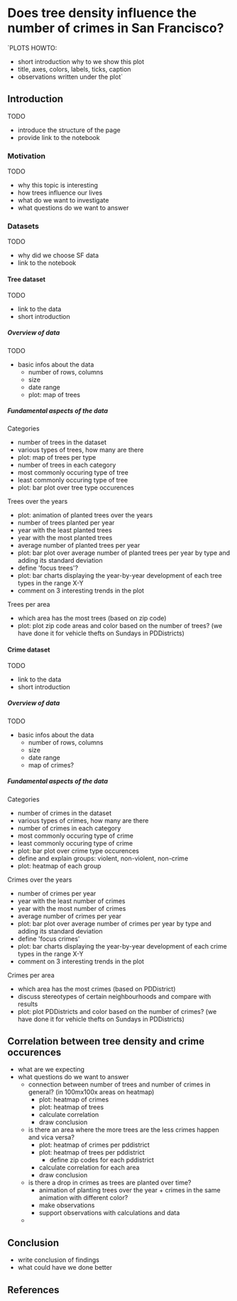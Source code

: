 # Does tree density influence the number of crimes in San Francisco?
`PLOTS HOWTO:
  - short introduction why to we show this plot
  - title, axes, colors, labels, ticks, caption
  - observations written under the plot`

## Introduction
TODO
- introduce the structure of the page
- provide link to the notebook

### Motivation
TODO
- why this topic is interesting
- how trees influence our lives
- what do we want to investigate
- what questions do we want to answer

### Datasets
TODO
- why did we choose SF data
- link to the notebook

#### Tree dataset
TODO
- link to the data
- short introduction
##### Overview of data
TODO
- basic infos about the data
  - number of rows, columns
  - size
  - date range
  - plot: map of trees
##### Fundamental aspects of the data
Categories
- number of trees in the dataset
- various types of trees, how many are there
- plot: map of trees per type
- number of trees in each category
- most commonly occuring type of tree
- least commonly occuring type of tree
- plot: bar plot over tree type occurences

Trees over the years
- plot: animation of planted trees over the years
- number of trees planted per year
- year with the least planted trees
- year with the most planted trees
- average number of planted trees per year
- plot: bar plot over average number of planted trees per year by type and adding its standard deviation
- define 'focus trees'?
- plot: bar charts displaying the year-by-year development of each tree types in the range X-Y
- comment on 3 interesting trends in the plot

Trees per area
- which area has the most trees (based on zip code)
- plot: plot zip code areas and color based on the number of trees? (we have done it for vehicle thefts on Sundays in PDDistricts)

#### Crime dataset
TODO
- link to the data
- short introduction

##### Overview of data
TODO
- basic infos about the data
  - number of rows, columns
  - size
  - date range
  - map of crimes?

##### Fundamental aspects of the data
Categories
- number of crimes in the dataset
- various types of crimes, how many are there
- number of crimes in each category
- most commonly occuring type of crime
- least commonly occuring type of crime
- plot: bar plot over crime type occurences
- define and explain groups: violent, non-violent, non-crime
- plot: heatmap of each group

Crimes over the years
- number of crimes per year
- year with the least number of crimes
- year with the most number of crimes
- average number of crimes per year
- plot: bar plot over average number of crimes per year by type and adding its standard deviation
- define 'focus crimes'
- plot: bar charts displaying the year-by-year development of each crime types in the range X-Y
- comment on 3 interesting trends in the plot

Crimes per area
- which area has the most crimes (based on PDDistrict)
- discuss stereotypes of certain neighbourhoods and compare with results
- plot: plot PDDistricts and color based on the number of crimes? (we have done it for vehicle thefts on Sundays in PDDistricts)

## Correlation between tree density and crime occurences
- what are we expecting
- what questions do we want to answer
  - connection between number of trees and number of crimes in general? (in 100mx100x areas on heatmap)
    - plot: heatmap of crimes
    - plot: heatmap of trees
    - calculate correlation
    - draw conclusion
  - is there an area where the more trees are the less crimes happen and vica versa?
    - plot: heatmap of crimes per pddistrict
    - plot: heatmap of trees per pddistrict
      - define zip codes for each pddistrict
    - calculate correlation for each area
    - draw conclusion
  - is there a drop in crimes as trees are planted over time?
    - animation of planting trees over the year + crimes in the same animation with different color?
    - make observations
    - support observations with calculations and data
  - 
  

## Conclusion
- write conclusion of findings
- what could have we done better

## References
